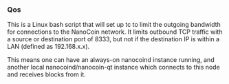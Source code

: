 ### Qos ###

This is a Linux bash script that will set up tc to limit the outgoing bandwidth for connections to the NanoCoin network. It limits outbound TCP traffic with a source or destination port of 8333, but not if the destination IP is within a LAN (defined as 192.168.x.x).

This means one can have an always-on nanocoind instance running, and another local nanocoind/nanocoin-qt instance which connects to this node and receives blocks from it.
